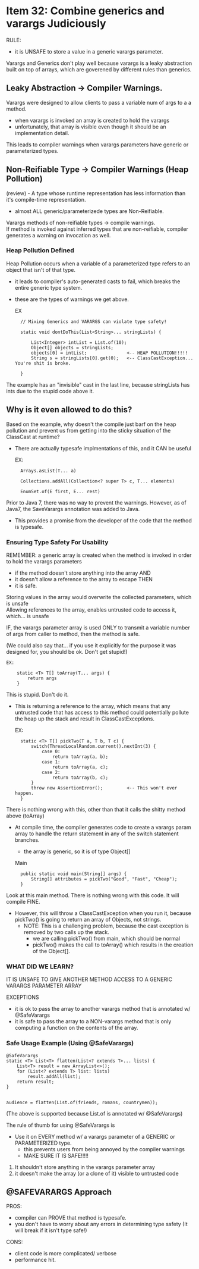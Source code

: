# Item 32: Combine generics and varargs Judiciously

RULE: 
- it is UNSAFE to store a value in a generic varargs parameter. 

Varargs and Generics don't play well because varargs is a leaky abstraction
built on top of arrays, which are goverened by different rules than 
generics. 


## Leaky Abstraction -> Compiler Warnings. 
Varargs were designed to allow clients to pass a variable num of 
args to a a method. 
- when varargs is invoked an array is created to hold the varargs
- unfortunately, that array is visible even though it should be an
implementation detail. 

This leads to compiler warnings when varargs parameters have
generic or parameterized types. 

## Non-Reifiable Type -> Compiler Warnings (Heap Pollution)
(review) - A type whose runtime representation has less information
than it's compile-time representation. 
- almost ALL generic/parameterizede types are Non-Reifiable. 

Varargs methods of non-reifiable types -> compile warnings.  <br>
If method is invoked against inferred types that are non-reifiable, 
compiler generates a warning on invocation as well. 


### Heap Pollution Defined
Heap Pollution occurs when a variable of a parameterized type refers 
to an object that isn't of that type. 
- it leads to compiler's auto-generated casts to fail, which breaks
the entire generic type system. 
- these are the types of warnings we get above. 


    EX
    
        // Mixing Generics and VARARGS can violate type safety!
        
        static void dontDoThis(List<String>... stringLists) {
            
            List<Integer> intList = List.of(10);
            Object[] objects = stringLists;
            objects[0] = intList;               <-- HEAP POLLUTION!!!!!
            String s = stringLists[0].get(0);   <-- ClassCastException... You're shit is broke.
            
        }
            
The example has an "invisible" cast in the last line, because stringLists has ints due to the
stupid code above it. 

## Why is it even allowed to do this? 
Based on the example, why doesn't the compile just barf on the heap pollution and prevent 
us from getting into the sticky situation of the ClassCast at runtime? 
- There are actually typesafe implmentations of this, and it CAN be useful


    EX: 
    
        Arrays.asList(T... a)
        
        Collections.addAll(Collection<? super T> c, T... elements)
        
        EnumSet.of(E first, E... rest)
        

Prior to Java 7, there was no way to prevent the warnings. However, as of Java7, the SaveVarargs
annotation was added to Java. 
- This provides a promise from the developer of the code that the method is typesafe. 

### Ensuring Type Safety For Usability 
REMEMBER: a generic array is created when the method is invoked in order to hold the varargs 
parameters
- if the method doesn't store anything into the array AND
- it doesn't allow a reference to the array to escape THEN
- it is safe. 

Storing values in the array would overwrite the collected parameters, which is unsafe <br>
Allowing references to the array, enables untrusted code to access it, which... is unsafe <br> 

IF, the varargs parameter array is used ONLY to transmit a variable number of args from 
caller to method, then the method is safe. 

(We could also say that... if you use it explicitly for the purpose it was designed for, you 
should be ok. Don't get stupid!)

    EX:
    
        static <T> T[] toArray(T... args) {
            return args
        }
        
This is stupid. Don't do it. 
- This is returning a reference to the array, which means that any untrusted code that has
access to this method could potentially pollute the heap up the stack and result in 
ClassCastExceptions. 


    EX: 
    
        static <T> T[] pickTwo(T a, T b, T c) {
            switch(ThreadLocalRandom.current().nextInt(3) {
                case 0:
                    return toArray(a, b);
                case 1:
                    return toArray(a, c);
                case 2:
                    return toArray(b, c);
            }
            throw new AssertionError();         <-- This won't ever happen.
        }
        
There is nothing wrong with this, other than that it calls the shitty method above (toArray)
- At compile time, the compiler generates code to create a varargs param array to handle the
return statement in any of the switch statement branches. 
    - the array is generic, so it is of type Object[]
    
    
    Main
        
        public static void main(String[] args) {
            String[] attributes = pickTwo("Good", "Fast", "Cheap");
        }
        
Look at this main method. There is nothing wrong with this code. It will compile FINE. 
- However, this will throw a ClassCastException when you run it, because pickTwo() is going
to return an array of Objects, not strings. 
    - NOTE: This is a challenging problem, because the cast exception is removed by two calls up
    the stack. 
        - we are calling pickTwo() from main, which should be normal
        - pickTwo() makes the call to toArray() which results in the creation of the Object[].
        


### WHAT DID WE LEARN?
IT IS UNSAFE TO GIVE ANOTHER METHOD ACCESS TO A GENERIC VARARGS PARAMETER ARRAY

EXCEPTIONS
- it is ok to pass the array to another varargs method that is annotated w/ @SafeVarargs
- it is safe to pass the array to a NON-varargs method that is only computing a function on the
contents of the array. 

### Safe Usage Example (Using @SafeVarargs)

    @SafeVarargs
    static <T> List<T> flatten(List<? extends T>... lists) {
        List<T> result = new ArrayList<>();
        for (List<? extends T> list: lists)
            result.addAll(list);
        return result;
    }
    
    
    audience = flatten(List.of(friends, romans, countrymen));
    
(The above is supported because List.of is annotated w/ @SafeVarargs)    


The rule of thumb for using @SafeVarargs is 
- Use it on EVERY method w/ a varargs parameter of a GENERIC or PARAMETERIZED
type. 
    - this prevents users from being annoyed by the compiler warnings
    - MAKE SURE IT IS SAFE!!!!!
    
1. It shouldn't store anything in the varargs parameter array
2. it doesn't make the array (or a clone of it) visible to untrusted code


## @SAFEVARARGS Approach

PROS:
- compiler can PROVE that method is typesafe. 
- you don't have to worry about any errors in determining type safety
(It will break if it isn't type safe!)

CONS:
- client code is more complicated/ verbose
- performance hit. 


